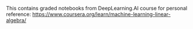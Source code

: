 This contains graded notebooks from DeepLearning.AI course for personal reference:
https://www.coursera.org/learn/machine-learning-linear-algebra/
